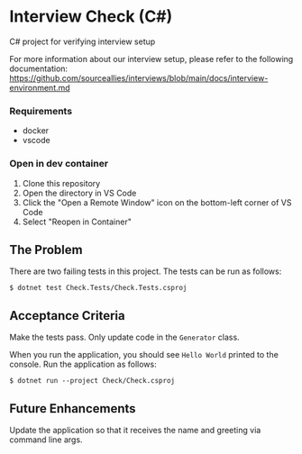 # Interview Check (C#)
C# project for verifying interview setup

For more information about our interview setup, please refer to the following documentation:
https://github.com/sourceallies/interviews/blob/main/docs/interview-environment.md

### Requirements
 - docker
 - vscode

### Open in dev container
1. Clone this repository
2. Open the directory in VS Code
3. Click the "Open a Remote Window" icon on the bottom-left corner of VS Code
4. Select "Reopen in Container"

## The Problem
There are two failing tests in this project. The tests can be run as follows:

```
$ dotnet test Check.Tests/Check.Tests.csproj
```

## Acceptance Criteria
Make the tests pass. Only update code in the `Generator` class.

When you run the application, you should see `Hello World` printed to the console. Run the application as follows:

```
$ dotnet run --project Check/Check.csproj
```

## Future Enhancements
Update the application so that it receives the name and greeting via command line args.
